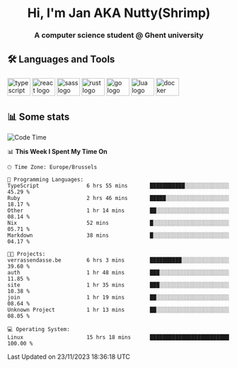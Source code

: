 <h1 align="center">Hi, I'm Jan AKA Nutty(Shrimp)</h1>
<h3 align="center">A computer science student @ Ghent university</h3>

<h2 align="left">🛠️ Languages and Tools</h2>

###

<div align="left">
  <img src="https://cdn.jsdelivr.net/gh/devicons/devicon/icons/typescript/typescript-original.svg" height="40" width="52" alt="typescript logo"  />
  <img src="https://cdn.jsdelivr.net/gh/devicons/devicon/icons/react/react-original.svg" height="40" width="52" alt="react logo"  />
  <img src="https://cdn.jsdelivr.net/gh/devicons/devicon/icons/sass/sass-original.svg" height="40" width="52" alt="sass logo"  />
  <img src="https://cdn.jsdelivr.net/gh/devicons/devicon/icons/rust/rust-plain.svg" height="40" width="52" alt="rust logo"  />
  <img src="https://cdn.jsdelivr.net/gh/devicons/devicon/icons/go/go-original.svg" height="40" width="52" alt="go logo"  />
  <img src="https://cdn.jsdelivr.net/gh/devicons/devicon/icons/lua/lua-original.svg" height="40" width="52" alt="lua logo"  />
  <img src="https://cdn.jsdelivr.net/gh/devicons/devicon/icons/docker/docker-original.svg" height="40" width="52" alt="docker logo"  />
</div>

<h2>📊 Some stats</h2>

<!--START_SECTION:waka-->
![Code Time](http://img.shields.io/badge/Code%20Time-3%2C936%20hrs%2024%20mins-blue)

📊 **This Week I Spent My Time On** 

```text
🕑︎ Time Zone: Europe/Brussels

💬 Programming Languages: 
TypeScript               6 hrs 55 mins       ███████████░░░░░░░░░░░░░░   45.29 % 
Ruby                     2 hrs 46 mins       █████░░░░░░░░░░░░░░░░░░░░   18.17 % 
Other                    1 hr 14 mins        ██░░░░░░░░░░░░░░░░░░░░░░░   08.14 % 
Nix                      52 mins             █░░░░░░░░░░░░░░░░░░░░░░░░   05.71 % 
Markdown                 38 mins             █░░░░░░░░░░░░░░░░░░░░░░░░   04.17 % 

🐱‍💻 Projects: 
verrassendasse.be        6 hrs 3 mins        ██████████░░░░░░░░░░░░░░░   39.60 % 
auth                     1 hr 48 mins        ███░░░░░░░░░░░░░░░░░░░░░░   11.85 % 
site                     1 hr 35 mins        ███░░░░░░░░░░░░░░░░░░░░░░   10.38 % 
join                     1 hr 19 mins        ██░░░░░░░░░░░░░░░░░░░░░░░   08.64 % 
Unknown Project          1 hr 13 mins        ██░░░░░░░░░░░░░░░░░░░░░░░   08.05 % 

💻 Operating System: 
Linux                    15 hrs 18 mins      █████████████████████████   100.00 % 
```


 Last Updated on 23/11/2023 18:36:18 UTC
<!--END_SECTION:waka-->
